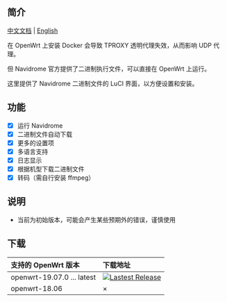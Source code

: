 ## 简介

[中文文档](README.md) | [English](README_en.md)

在 OpenWrt 上安装 Docker 会导致 TPROXY 透明代理失效，从而影响 UDP 代理。

但 Navidrome 官方提供了二进制执行文件，可以直接在 OpenWrt 上运行。

这里提供了 Navidrome 二进制文件的 LuCI 界面，以方便设置和安装。

## 功能

- [x] 运行 Navidrome
- [x] 二进制文件自动下载
- [x] 更多的设置项
- [x] 多语言支持
- [x] 日志显示
- [x] 根据机型下载二进制文件
- [x] 转码（需自行安装 ffmpeg）

## 说明

- 当前为初始版本，可能会产生某些预期外的错误，谨慎使用

## 下载

| 支持的 OpenWrt 版本 | 下载地址 |
| :-------- | :----- |
| openwrt-19.07.0 ... latest | [![Lastest Release](https://img.shields.io/github/release/tty228/luci-app-navidrome.svg?style=flat)](https://github.com/tty228/luci-app-navidrome/releases)
| openwrt-18.06 | ×

